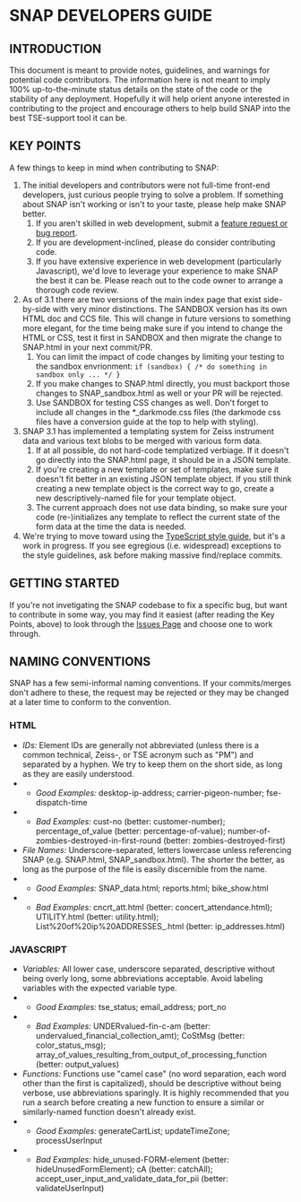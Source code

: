 # SNAP DEVELOPERS GUIDE

## INTRODUCTION

This document is meant to provide notes, guidelines, and warnings for potential code contributors. The information here is not meant to imply 100% up-to-the-minute status details on the state of the code or the stability of any deployment. Hopefully it will help orient anyone interested in contributing to the project and encourage others to help build SNAP into the best TSE-support tool it can be.

## KEY POINTS

A few things to keep in mind when contributing to SNAP:

1. The initial developers and contributors were not full-time front-end developers, just curious people trying to solve a problem. If something about SNAP isn't working or isn't to your taste, please help make SNAP better.
    1. If you aren't skilled in web development, submit a [feature request or bug report](https://github.com/divonpleasant/SNAP/issues).
    1. If you are development-inclined, please do consider contributing code.
    1. If you have extensive experience in web development (particularly Javascript), we'd love to leverage your experience to make SNAP the best it can be. Please reach out to the code owner to arrange a thorough code review.
1. As of 3.1 there are two versions of the main index page that exist side-by-side with very minor distinctions. The SANDBOX version has its own HTML doc and CCS file. This will change in future versions to something more elegant, for the time being make sure if you intend to change the HTML or CSS, test it first in SANDBOX and then migrate the change to SNAP.html in your next commit/PR.
    1. You can limit the impact of code changes by limiting your testing to the sandbox envrionment: 
        `if (sandbox) { /* do something in sandbox only ... */ }`
    1. If you make changes to SNAP.html directly, you must backport those changes to SNAP_sandbox.html as well or your PR will be rejected.
    1. Use SANDBOX for testing CSS changes as well. Don't forget to include all changes in the *_darkmode.css files (the darkmode css files have a conversion guide at the top to help with styling).
1. SNAP 3.1 has implemented a templating system for Zeiss instrument data and various text blobs to be merged with various form data.
    1. If at all possible, do not hard-code templatized verbiage. If it doesn't go directly into the SNAP.html page, it should be in a JSON template.
    1. If you're creating a new template or set of templates, make sure it doesn't fit better in an existing JSON template object. If you still think creating a new template object is the correct way to go, create a new descriptively-named file for your template object.
    1. The current approach does not use data binding, so make sure your code (re-)initializes any template to reflect the current state of the form data at the time the data is needed.
1. We're trying to move toward using the [TypeScript style guide](https://google.github.io/styleguide/tsguide.html), but it's a work in progress. If you see egregious (i.e. widespread) exceptions to the style guidelines, ask before making massive find/replace commits.

## GETTING STARTED

If you're not invetigating the SNAP codebase to fix a specific bug, but want to contribute in some way, you may find it easiest (after reading the Key Points, above) to look through the [Issues Page](https://github.com/divonpleasant/SNAP/issues) and choose one to work through.

## NAMING CONVENTIONS

SNAP has a few semi-informal naming conventions. If your commits/merges don't adhere to these, the request may be rejected or they may be changed at a later time to conform to the convention.

### HTML

  * *IDs:* Element IDs are generally not abbreviated (unless there is a common technical, Zeiss-, or TSE acronym such as "PM") and separated by a hyphen. We try to keep them on the short side, as long as they are easily understood.
  *  * _Good Examples:_ desktop-ip-address; carrier-pigeon-number; fse-dispatch-time
  *  * _Bad Examples:_ cust-no (better: customer-number); percentage_of_value (better: percentage-of-value); number-of-zombies-destroyed-in-first-round (better: zombies-destroyed-first)
  * *File Names:* Underscore-separated, letters lowercase unless referencing SNAP (e.g. SNAP.html, SNAP_sandbox.html). The shorter the better, as long as the purpose of the file is easily discernible from the name.
  *  * _Good Examples:_ SNAP_data.html; reports.html; bike_show.html
  *  * _Bad Examples:_ cncrt_att.html (better: concert_attendance.html); UTILITY.html (better: utility.html); List%20of%20ip%20ADDRESSES_.html (better: ip_addresses.html)

### JAVASCRIPT

  * *Variables:* All lower case, underscore separated, descriptive without being overly long, some abbreviations acceptable. Avoid labeling variables with the expected variable type.
  *  * _Good Examples:_ tse_status; email_address; port_no
  *  * _Bad Examples:_ UNDERvalued-fin-c-am (better: undervalued_financial_collection_amt); CoStMsg (better: color_status_msg); array_of_values_resulting_from_output_of_processing_function (better: output_values)
  * *Functions:* Functions use "camel case" (no word separation, each word other than the first is capitalized), should be descriptive without being verbose, use abbreviations sparingly. It is highly recommended that you run a search before creating a new function to ensure a similar or similarly-named function doesn't already exist.
  *  * _Good Examples:_ generateCartList; updateTimeZone; processUserInput
  *  * _Bad Examples:_ hide_unused-FORM-element (better: hideUnusedFormElement); cA (better: catchAll); accept_user_input_and_validate_data_for_pii (better: validateUserInput)